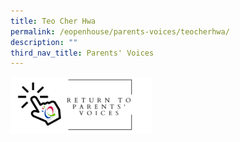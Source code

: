 ```yaml
---
title: Teo Cher Hwa
permalink: /eopenhouse/parents-voices/teocherhwa/
description: ""
third_nav_title: Parents' Voices
---
```

<p><a href="https://staging.d3haevm43m8pfu.amplifyapp.com/eopenhouse/parents-voices/">
<img style="width:45%" src="/images/return%20parent%20voice.png">
</a></p>